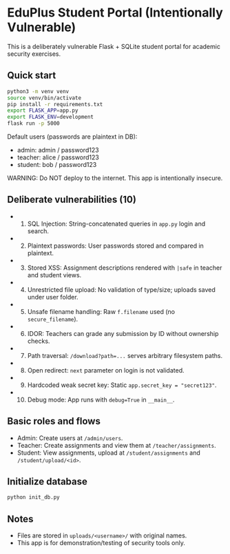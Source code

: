 EduPlus Student Portal (Intentionally Vulnerable)
=================================================

This is a deliberately vulnerable Flask + SQLite student portal for academic security exercises.

Quick start
-----------

```bash
python3 -m venv venv
source venv/bin/activate
pip install -r requirements.txt
export FLASK_APP=app.py
export FLASK_ENV=development
flask run -p 5000
```

Default users (passwords are plaintext in DB):
- admin: admin / password123
- teacher: alice / password123
- student: bob / password123

WARNING: Do NOT deploy to the internet. This app is intentionally insecure.

Deliberate vulnerabilities (10)
-------------------------------
- 1) SQL Injection: String-concatenated queries in `app.py` login and search.
- 2) Plaintext passwords: User passwords stored and compared in plaintext.
- 3) Stored XSS: Assignment descriptions rendered with `|safe` in teacher and student views.
- 4) Unrestricted file upload: No validation of type/size; uploads saved under user folder.
- 5) Unsafe filename handling: Raw `f.filename` used (no `secure_filename`).
- 6) IDOR: Teachers can grade any submission by ID without ownership checks.
- 7) Path traversal: `/download?path=...` serves arbitrary filesystem paths.
- 8) Open redirect: `next` parameter on login is not validated.
- 9) Hardcoded weak secret key: Static `app.secret_key = "secret123"`.
- 10) Debug mode: App runs with `debug=True` in `__main__`.

Basic roles and flows
---------------------
- Admin: Create users at `/admin/users`.
- Teacher: Create assignments and view them at `/teacher/assignments`.
- Student: View assignments, upload at `/student/assignments` and `/student/upload/<id>`.

Initialize database
-------------------
```bash
python init_db.py
```

Notes
-----
- Files are stored in `uploads/<username>/` with original names.
- This app is for demonstration/testing of security tools only.


